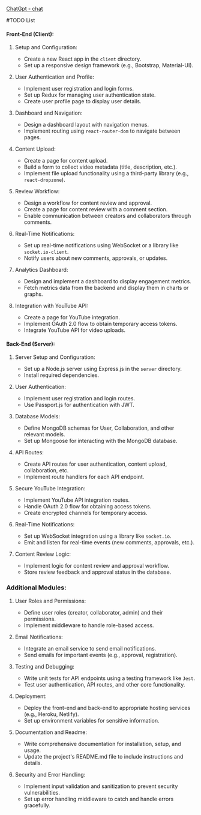 
[ChatGpt - chat](https://chat.openai.com/share/803174c6-2cfe-48c8-bd0c-d88b517b4491)


#TODO List

#### Front-End (Client):

1.  Setup and Configuration:

    -   Create a new React app in the `client` directory.
    -   Set up a responsive design framework (e.g., Bootstrap, Material-UI).
2.  User Authentication and Profile:

    -   Implement user registration and login forms.
    -   Set up Redux for managing user authentication state.
    -   Create user profile page to display user details.
3.  Dashboard and Navigation:

    -   Design a dashboard layout with navigation menus.
    -   Implement routing using `react-router-dom` to navigate between pages.
4.  Content Upload:

    -   Create a page for content upload.
    -   Build a form to collect video metadata (title, description, etc.).
    -   Implement file upload functionality using a third-party library (e.g., `react-dropzone`).
5.  Review Workflow:

    -   Design a workflow for content review and approval.
    -   Create a page for content review with a comment section.
    -   Enable communication between creators and collaborators through comments.
6.  Real-Time Notifications:

    -   Set up real-time notifications using WebSocket or a library like `socket.io-client`.
    -   Notify users about new comments, approvals, or updates.
7.  Analytics Dashboard:

    -   Design and implement a dashboard to display engagement metrics.
    -   Fetch metrics data from the backend and display them in charts or graphs.
8.  Integration with YouTube API:

    -   Create a page for YouTube integration.
    -   Implement OAuth 2.0 flow to obtain temporary access tokens.
    -   Integrate YouTube API for video uploads.

#### Back-End (Server):

1.  Server Setup and Configuration:

    -   Set up a Node.js server using Express.js in the `server` directory.
    -   Install required dependencies.
2.  User Authentication:

    -   Implement user registration and login routes.
    -   Use Passport.js for authentication with JWT.
3.  Database Models:

    -   Define MongoDB schemas for User, Collaboration, and other relevant models.
    -   Set up Mongoose for interacting with the MongoDB database.
4.  API Routes:

    -   Create API routes for user authentication, content upload, collaboration, etc.
    -   Implement route handlers for each API endpoint.
5.  Secure YouTube Integration:

    -   Implement YouTube API integration routes.
    -   Handle OAuth 2.0 flow for obtaining access tokens.
    -   Create encrypted channels for temporary access.
6.  Real-Time Notifications:

    -   Set up WebSocket integration using a library like `socket.io`.
    -   Emit and listen for real-time events (new comments, approvals, etc.).
7.  Content Review Logic:

    -   Implement logic for content review and approval workflow.
    -   Store review feedback and approval status in the database.

### Additional Modules:

1.  User Roles and Permissions:

    -   Define user roles (creator, collaborator, admin) and their permissions.
    -   Implement middleware to handle role-based access.
2.  Email Notifications:

    -   Integrate an email service to send email notifications.
    -   Send emails for important events (e.g., approval, registration).
3.  Testing and Debugging:

    -   Write unit tests for API endpoints using a testing framework like `Jest`.
    -   Test user authentication, API routes, and other core functionality.
4.  Deployment:

    -   Deploy the front-end and back-end to appropriate hosting services (e.g., Heroku, Netlify).
    -   Set up environment variables for sensitive information.
5.  Documentation and Readme:

    -   Write comprehensive documentation for installation, setup, and usage.
    -   Update the project's README.md file to include instructions and details.
6.  Security and Error Handling:

    -   Implement input validation and sanitization to prevent security vulnerabilities.
    -   Set up error handling middleware to catch and handle errors gracefully.